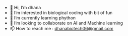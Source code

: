 - 👋 Hi, I’m dhana
- 👀 I’m interested in biological coding with bit of fun
- 🌱 I’m currently learning phython 
- 💞️ I’m looking to collaborate on AI and Machine learning
- 📫 How to reach me : dhanabiotech06@gmail.com

<!---
dhanabiotech/dhanabiotech is a ✨ special ✨ repository because its `README.md` (this file) appears on your GitHub profile.
You can click the Preview link to take a look at your changes.
--->
